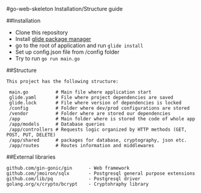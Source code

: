 #go-web-skeleton Installation/Structure guide

##Installation
* Clone this repository
* Install [glide package manager](https://glide.sh/)
* go to the root of application and run ```glide install```
* Set up config.json file from /config folder
* Try to run ``` go run main.go ```

##Structure

```
This project has the following structure:

 main.go          # Main file where application start
 glide.yaml       # File where project dependencies are saved
 glide.lock       # File where version of dependencies is locked
 /config          # Folder where dev/prod configurations are stored
 /vendor          # Folder where are stored our dependencies
 /app             # Main folder where is stored the code of whole app
 /app/models      # Database queries
 /app/controllers # Requests logic organized by HTTP methods (GET, POST, PUT, DELETE)
 /app/shared      # packages for database, cryptography, json etc.
 /app/routes      # Routes information and middlewares
```
##External libraries

```
github.com/gin-gonic/gin      - Web framework
github.com/jmoiron/sqlx       - Postgresql general purpose extensions   
github.com/lib/pq             - Postgresql driver
golang.org/x/crypto/bcrypt    - Cryptohraphy library
```
